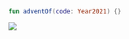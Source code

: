 ```kotlin
fun adventOf(code: Year2021) {}
```

![][file:cover]

[file:cover]: .github/readme/cover.png

